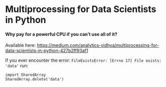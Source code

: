 # Multiprocessing for Data Scientists in Python
#### Why pay for a powerful CPU if you can’t use all of it?

Available here: https://medium.com/analytics-vidhya/multiprocessing-for-data-scientists-in-python-427b2ff93af1

If you ever encounter the error: `FileExistsError: [Errno 17] File exists: 'data'` run:
```
import SharedArray
SharedArray.delete('data')
